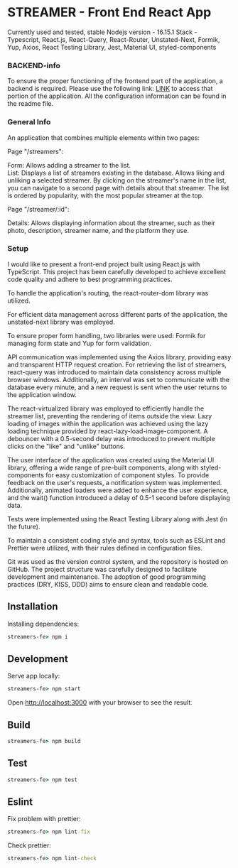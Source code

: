 # STREAMER - Front End React App
Currently used and tested, stable Nodejs version - 16.15.1
Stack - Typescript, React.js, React-Query, React-Router, Unstated-Next, Formik, Yup, Axios, React Testing Library, Jest, Material UI, styled-components

### BACKEND-info
To ensure the proper functioning of the frontend part of the application, a backend is required. Please use the following link: [LINK](https://github.com/KordianKorsakowski/stremers-be) to access that portion of the application. All the configuration information can be found in the readme file.
### General Info 

An application that combines multiple elements within two pages:

Page "/streamers":

Form: 
Allows adding a streamer to the list.   
List: 
Displays a list of streamers existing in the database.
Allows liking and unliking a selected streamer.
By clicking on the streamer's name in the list, you can navigate to a second page with details about that streamer.
The list is ordered by popularity, with the most popular streamer at the top.

Page "/streamer/:id":

Details: 
Allows displaying information about the streamer, such as their photo, description, streamer name, and the platform they use.

### Setup

I would like to present a front-end project built using React.js with TypeScript. This project has been carefully developed to achieve excellent code quality and adhere to best programming practices.

To handle the application's routing, the react-router-dom library was utilized.

For efficient data management across different parts of the application, the unstated-next library was employed.

To ensure proper form handling, two libraries were used: Formik for managing form state and Yup for form validation.

API communication was implemented using the Axios library, providing easy and transparent HTTP request creation. For retrieving the list of streamers, react-query was introduced to maintain data consistency across multiple browser windows. Additionally, an interval was set to communicate with the database every minute, and a new request is sent when the user returns to the application window.

The react-virtualized library was employed to efficiently handle the streamer list, preventing the rendering of items outside the view. Lazy loading of images within the application was achieved using the lazy loading technique provided by react-lazy-load-image-component. A debouncer with a 0.5-second delay was introduced to prevent multiple clicks on the "like" and "unlike" buttons.

The user interface of the application was created using the Material UI library, offering a wide range of pre-built components, along with styled-components for easy customization of component styles. To provide feedback on the user's requests, a notification system was implemented. Additionally, animated loaders were added to enhance the user experience, and the wait() function introduced a delay of 0.5-1 second before displaying data.

Tests were implemented using the React Testing Library along with Jest (in the future).

To maintain a consistent coding style and syntax, tools such as ESLint and Prettier were utilized, with their rules defined in configuration files.

Git was used as the version control system, and the repository is hosted on GitHub. The project structure was carefully designed to facilitate development and maintenance. The adoption of good programming practices (DRY, KISS, DDD) aims to ensure clean and readable code.

## Installation
Installing dependencies:

```cmd
streamers-fe> npm i
```

## Development
Serve app locally:

```cmd
streamers-fe> npm start
```

Open [http://localhost:3000](http://localhost:3000) with your browser to see the result.

## Build

```cmd
streamers-fe> npm build
```
## Test

```cmd
streamers-fe> npm test
```

## Eslint
Fix problem with prettier:
```cmd
streamers-fe> npm lint-fix
```
Check prettier:
```cmd
streamers-fe> npm lint-check
```
